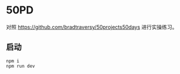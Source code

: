 # 50PD

对照 https://github.com/bradtraversy/50projects50days 进行实操练习。

## 启动

```
npm i
npm run dev
```
